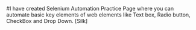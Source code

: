 #I have created Selenium Automation Practice Page where you can automate basic key elements of web elements like Text box, Radio button, CheckBox and Drop Down.
[Silk]
